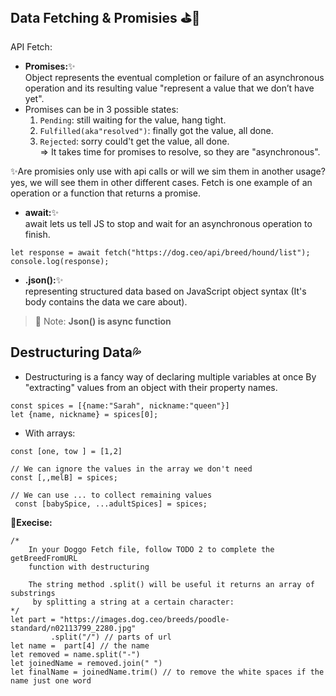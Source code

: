 ## Data Fetching & Promisies :golf::traffic_light:
API Fetch:

- **Promises:**:sparkles:
<br/>Object represents the eventual completion or failure of an asynchronous operation and its resulting value "represent a value that we don’t have yet".
-  Promises can be in 3 possible states:
    1. `Pending`: still waiting for the value, hang tight.
    2. `Fulfilled(aka"resolved")`: finally got the value, all done.
    3. `Rejected`: sorry could't get the value, all done.<br/>
=> It takes time for promises to resolve, so they are "asynchronous".

:sparkles:Are promisies only use with api calls or will we sim them in another usage?<br/> yes, we will see them in other different cases. Fetch is one example of an operation or a function that returns a promise. 

- **await:**:sparkles:
<br/>await lets us tell JS to stop and wait for an asynchronous operation to finish.
```
let response = await fetch("https://dog.ceo/api/breed/hound/list");
console.log(response);
```

- **.json():**:sparkles:
<br/>representing structured data based on JavaScript object syntax (It's body contains the data we care about).
> 💌 Note: **Json() is async function**

## Destructuring Data:sweat_drops:
- Destructuring is a fancy way of declaring multiple variables at once By "extracting" values from an object with their property names.
```
const spices = [{name:"Sarah", nickname:"queen"}]
let {name, nickname} = spices[0];
```
- With arrays:
```
const [one, tow ] = [1,2]

// We can ignore the values in the array we don't need
const [,,melB] = spices;

// We can use ... to collect remaining values
 const [babySpice, ...adultSpices] = spices;
```
🎃**Execise:**
```
/*
	In your Doggo Fetch file, follow TODO 2 to complete the getBreedFromURL 
	function with destructuring
	
	The string method .split() will be useful it returns an array of substrings
	 by splitting a string at a certain character: 
*/
let part = "https://images.dog.ceo/breeds/poodle-standard/n02113799_2280.jpg"
         .split("/") // parts of url
let name =  part[4] // the name
let removed = name.split("-")
let joinedName = removed.join(" ")
let finalName = joinedName.trim() // to remove the white spaces if the name just one word
```






